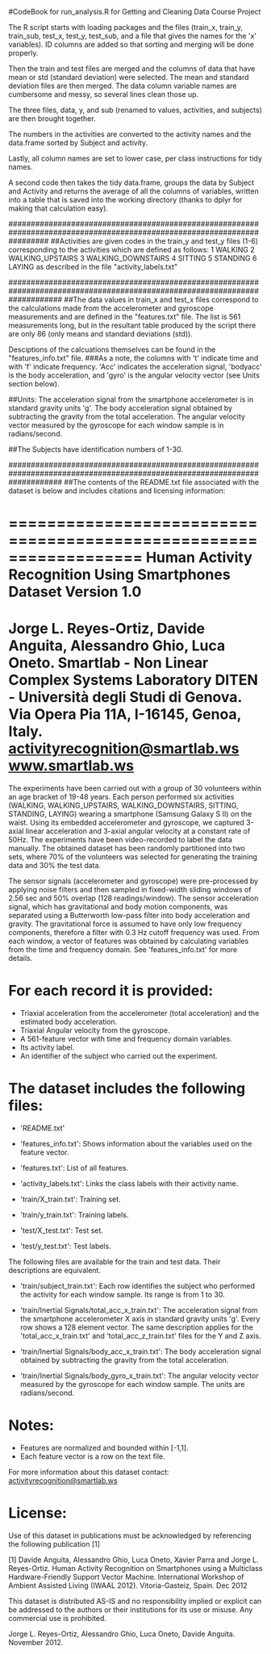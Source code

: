 #CodeBook for run_analysis.R for Getting and Cleaning Data Course Project

The R script starts with loading packages and the files (train_x, train_y, train_sub, test_x, test_y, test_sub, and a file that gives the names for the 'x' variables). ID columns are added so that sorting and merging will be done properly.

Then the train and test files are merged and the columns of data that have mean or std (standard deviation) were selected.
The mean and standard deviation files are then merged.
The data column variable names are cumbersome and messy, so several lines clean those up.

The three files, data, y, and sub (renamed to values, activities, and subjects) are then brought together.

The numbers in the activities are converted to the activity names and the data.frame sorted by Subject and activity.

Lastly, all column names are set to lower case, per class instructions for tidy names.

A second code then takes the tidy data.frame, groups the data by Subject and Activity and returns the average of all the columns of variables, written into a table that is saved into the working directory (thanks to dplyr for making that calculation easy).

#########################################################################################################################
##Activities are given codes in the train_y and test_y files (1-6) corresponding to the activities which are defined as follows:
1 WALKING
2 WALKING_UPSTAIRS
3 WALKING_DOWNSTAIRS
4 SITTING
5 STANDING
6 LAYING
as described in the file "activity_labels.txt"

############################################################################################################################
##The data values in train_x and test_x files 
correspond to the calculations made from the accelerometer and gyroscope
measurements and are defined in the "features.txt" file. The list is 561 measurements long, but in the resultant table produced by the script there are only 86 (only means and standard deviations (std)).

Desciptions of the calcuations themselves can be found in the "features_info.txt" file.
###As a note, the columns with 't' indicate time and with 'f' indicate frequency. 'Acc' indicates the acceleration signal, 'bodyacc' is the body acceleration, and 'gyro' is the angular velocity vector (see Units section below). 

##Units: 
The acceleration signal from the smartphone accelerometer is in standard gravity units 'g'. 
The body acceleration signal obtained by subtracting the gravity from the total acceleration.
The angular velocity vector measured by the gyroscope for each window sample is in radians/second.

##The Subjects have identification numbers of 1-30.

############################################################################################################################
##The contents of the README.txt file associated with the dataset is below and includes citations and licensing information:

==================================================================
Human Activity Recognition Using Smartphones Dataset
Version 1.0
==================================================================
Jorge L. Reyes-Ortiz, Davide Anguita, Alessandro Ghio, Luca Oneto.
Smartlab - Non Linear Complex Systems Laboratory
DITEN - Università degli Studi di Genova.
Via Opera Pia 11A, I-16145, Genoa, Italy.
activityrecognition@smartlab.ws
www.smartlab.ws
==================================================================

The experiments have been carried out with a group of 30 volunteers within an age bracket of 19-48 years. Each person performed six activities (WALKING, WALKING_UPSTAIRS, WALKING_DOWNSTAIRS, SITTING, STANDING, LAYING) wearing a smartphone (Samsung Galaxy S II) on the waist. Using its embedded accelerometer and gyroscope, we captured 3-axial linear acceleration and 3-axial angular velocity at a constant rate of 50Hz. The experiments have been video-recorded to label the data manually. The obtained dataset has been randomly partitioned into two sets, where 70% of the volunteers was selected for generating the training data and 30% the test data. 

The sensor signals (accelerometer and gyroscope) were pre-processed by applying noise filters and then sampled in fixed-width sliding windows of 2.56 sec and 50% overlap (128 readings/window). The sensor acceleration signal, which has gravitational and body motion components, was separated using a Butterworth low-pass filter into body acceleration and gravity. The gravitational force is assumed to have only low frequency components, therefore a filter with 0.3 Hz cutoff frequency was used. From each window, a vector of features was obtained by calculating variables from the time and frequency domain. See 'features_info.txt' for more details. 

For each record it is provided:
======================================

- Triaxial acceleration from the accelerometer (total acceleration) and the estimated body acceleration.
- Triaxial Angular velocity from the gyroscope. 
- A 561-feature vector with time and frequency domain variables. 
- Its activity label. 
- An identifier of the subject who carried out the experiment.

The dataset includes the following files:
=========================================

- 'README.txt'

- 'features_info.txt': Shows information about the variables used on the feature vector.

- 'features.txt': List of all features.

- 'activity_labels.txt': Links the class labels with their activity name.

- 'train/X_train.txt': Training set.

- 'train/y_train.txt': Training labels.

- 'test/X_test.txt': Test set.

- 'test/y_test.txt': Test labels.

The following files are available for the train and test data. Their descriptions are equivalent. 

- 'train/subject_train.txt': Each row identifies the subject who performed the activity for each window sample. Its range is from 1 to 30. 

- 'train/Inertial Signals/total_acc_x_train.txt': The acceleration signal from the smartphone accelerometer X axis in standard gravity units 'g'. Every row shows a 128 element vector. The same description applies for the 'total_acc_x_train.txt' and 'total_acc_z_train.txt' files for the Y and Z axis. 

- 'train/Inertial Signals/body_acc_x_train.txt': The body acceleration signal obtained by subtracting the gravity from the total acceleration. 

- 'train/Inertial Signals/body_gyro_x_train.txt': The angular velocity vector measured by the gyroscope for each window sample. The units are radians/second. 

Notes: 
======
- Features are normalized and bounded within [-1,1].
- Each feature vector is a row on the text file.

For more information about this dataset contact: activityrecognition@smartlab.ws

License:
========
Use of this dataset in publications must be acknowledged by referencing the following publication [1] 

[1] Davide Anguita, Alessandro Ghio, Luca Oneto, Xavier Parra and Jorge L. Reyes-Ortiz. Human Activity Recognition on Smartphones using a Multiclass Hardware-Friendly Support Vector Machine. International Workshop of Ambient Assisted Living (IWAAL 2012). Vitoria-Gasteiz, Spain. Dec 2012

This dataset is distributed AS-IS and no responsibility implied or explicit can be addressed to the authors or their institutions for its use or misuse. Any commercial use is prohibited.

Jorge L. Reyes-Ortiz, Alessandro Ghio, Luca Oneto, Davide Anguita. November 2012.
